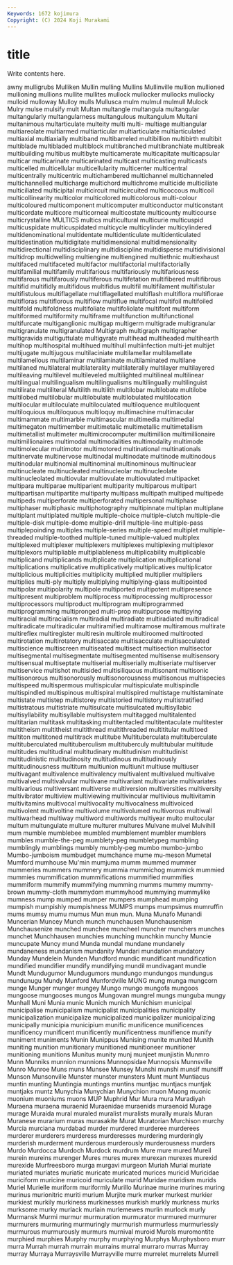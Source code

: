 ```yaml
---
Keywords: 1672 kojimura
Copyright: (C) 2024 Koji Murakami
---
```


# title

Write contents here.



awny mulligrubs Mulliken Mullin mulling
Mullins Mullinville mullion mullioned mullioning mullions mullite mullites mullock mullocker
mullocks mullocky mulloid mulloway Mulloy mulls Mullusca mulm mulmul mulmull
Mulock Mulry mulse mulsify mult Multan multangle multangula multangular multangularly
multangularness multangulous multangulum Multani multanimous multarticulate multeity multi multi- multiage
multiangular multiareolate multiarmed multiarticular multiarticulate multiarticulated multiaxial multiaxially multiband multibarreled
multibillion multibirth multibit multiblade multibladed multiblock multibranched multibranchiate multibreak multibuilding
multibus multibyte multicamerate multicapitate multicapsular multicar multicarinate multicarinated multicast multicasting
multicasts multicelled multicellular multicellularity multicenter multicentral multicentrally multicentric multichambered multichannel
multichanneled multichannelled multicharge multichord multichrome multicide multiciliate multiciliated multicipital multicircuit
multicircuited multicoccous multicoil multicollinearity multicolor multicolored multicolorous multi-colour multicoloured multicomponent
multicomputer multiconductor multiconstant multicordate multicore multicorneal multicostate multicounty multicourse multicrystalline
MULTICS multics multicultural multicurie multicuspid multicuspidate multicuspidated multicycle multicylinder multicylindered
multidenominational multidentate multidenticulate multidenticulated multidestination multidigitate multidimensional multidimensionality multidirectional multidisciplinary
multidiscipline multidisperse multidivisional multidrop multidwelling multiengine multiengined multiethnic multiexhaust multifaced
multifaceted multifactor multifactorial multifactorially multifamilial multifamily multifarious multifariously multifariousness multifarous
multifarously multiferous multifetation multifibered multifibrous multifid multifidly multifidous multifidus multifil
multifilament multifistular multifistulous multiflagellate multiflagellated multiflash multiflora multiflorae multifloras multiflorous
multiflow multiflue multifocal multifoil multifoiled multifold multifoldness multifoliate multifoliolate multifont
multiform multiformed multiformity multiframe multifunction multifunctional multifurcate multiganglionic multigap multigerm
multigrade multigranular multigranulate multigranulated Multigraph multigraph multigrapher multigravida multiguttulate multigyrate
multihead multiheaded multihearth multihop multihospital multihued multihull multiinfection multi-jet multijet
multijugate multijugous multilaciniate multilamellar multilamellate multilamellous multilaminar multilaminate multilaminated multilane
multilaned multilateral multilaterality multilaterally multilayer multilayered multileaving multilevel multileveled multilighted
multilineal multilinear multilingual multilingualism multilingualisms multilingually multilinguist multilirate multiliteral Multilith
multilith multilobar multilobate multilobe multilobed multilobular multilobulate multilobulated multilocation multilocular
multiloculate multiloculated multiloquence multiloquent multiloquious multiloquous multiloquy multimachine multimacular multimammate
multimarble multimascular multimedia multimedial multimegaton multimember multimetalic multimetallic multimetallism multimetallist
multimeter multimicrocomputer multimillion multimillionaire multimillionaires multimodal multimodalities multimodality multimode multimolecular
multimotor multimotored multinational multinationals multinervate multinervose multinodal multinodate multinode multinodous
multinodular multinomial multinominal multinominous multinuclear multinucleate multinucleated multinucleolar multinucleolate multinucleolated
multiovular multiovulate multiovulated multipacket multipara multiparae multiparient multiparity multiparous multipart
multipartisan multipartite multiparty multipass multipath multiped multipede multipeds multiperforate multiperforated
multipersonal multiphase multiphaser multiphasic multiphotography multipinnate multiplan multiplane multiplant multiplated
multiple multiple-choice multiple-clutch multiple-die multiple-disk multiple-dome multiple-drill multiple-line multiple-pass multiplepoinding
multiples multiple-series multiple-speed multiplet multiple-threaded multiple-toothed multiple-tuned multiple-valued multiplex multiplexed
multiplexer multiplexers multiplexes multiplexing multiplexor multiplexors multipliable multipliableness multiplicability multiplicable
multiplicand multiplicands multiplicate multiplication multiplicational multiplications multiplicative multiplicatively multiplicatives multiplicator
multiplicious multiplicities multiplicity multiplied multiplier multipliers multiplies multi-ply multiply multiplying
multiplying-glass multipointed multipolar multipolarity multipole multiported multipotent multipresence multipresent multiproblem
multiprocess multiprocessing multiprocessor multiprocessors multiproduct multiprogram multiprogrammed multiprogramming multipronged multi-prop
multipurpose multipying multiracial multiracialism multiradial multiradiate multiradiated multiradical multiradicate multiradicular
multiramified multiramose multiramous multirate multireflex multiregister multiresin multirole multiroomed multirooted
multirotation multirotatory multisaccate multisacculate multisacculated multiscience multiscreen multiseated multisect multisection
multisector multisegmental multisegmentate multisegmented multisense multisensory multisensual multiseptate multiserial multiserially
multiseriate multiserver multiservice multishot multisided multisiliquous multisonant multisonic multisonorous multisonorously
multisonorousness multisonous multispecies multispeed multispermous multispicular multispiculate multispindle multispindled multispinous
multispiral multispired multistage multistaminate multistate multistep multistorey multistoried multistory multistratified
multistratous multistriate multisulcate multisulcated multisyllabic multisyllability multisyllable multisystem multitagged multitalented
multitarian multitask multitasking multitentacled multitentaculate multitester multitheism multitheist multithread multithreaded
multititular multitoed multiton multitoned multitrack multitube Multituberculata multituberculate multituberculated multituberculism
multituberculy multitubular multitude multitudes multitudinal multitudinary multitudinism multitudinist multitudinistic multitudinosity
multitudinous multitudinously multitudinousness multiturn multiunion multiunit multiuse multiuser multivagant multivalence
multivalency multivalent multivalued multivalve multivalved multivalvular multivane multivariant multivariate multivariates
multivarious multiversant multiverse multiversion multiversities multiversity multivibrator multiview multiviewing multivincular
multivious multivitamin multivitamins multivocal multivocality multivocalness multivoiced multivolent multivoltine multivolume
multivolumed multivorous multiwall multiwarhead multiway multiword multiwords multiyear multo multocular
multum multungulate multure multurer multures Mulvane mulvel Mulvihill mum mumble
mumblebee mumbled mumblement mumbler mumblers mumbles mumble-the-peg mumblety-peg mumbletypeg mumbling
mumblingly mumblings mumbly mumbly-peg mumbo mumbo-jumbo Mumbo-jumboism mumbudget mumchance mume
mu-meson Mumetal Mumford mumhouse Mu'min mumjuma mumm mummed mummer mummeries
mummers mummery mummia mummichog mummick mummied mummies mummification mummifications mummified
mummifies mummiform mummify mummifying mumming mumms mummy mummy-brown mummy-cloth mummydom
mummyhood mummying mummylike mumness mump mumped mumper mumpers mumphead mumping
mumpish mumpishly mumpishness MUMPS mumps mumpsimus mumruffin mums mumsy mumu
mumus Mun mun mun. Muna Munafo Munandi Muncerian Muncey Munch
munch munchausen Munchausenism Munchausenize munched munchee muncheel muncher munchers munches
munchet Munchhausen munchies munching munchkin munchy Muncie muncupate Muncy mund
Munda mundal mundane mundanely mundaneness mundanism mundanity Mundari mundation mundatory
Munday Mundelein Munden Mundford mundic mundificant mundification mundified mundifier mundify
mundifying mundil mundivagant mundle Mundt Mundugumor Mundugumors mundungo mundungos mundungus
mundunugu Mundy Munford Munfordville MUNG mung munga mungcorn munge Munger
munger mungey Mungo mungo mungofa mungoos mungoose mungooses mungos Mungovan
mungrel mungs munguba mungy Munhall Muni Munia munic Munich munich
Munichism municipal municipalise municipalism municipalist municipalities municipality municipalization municipalize municipalized
municipalizer municipalizing municipally municipia municipium munific munificence munificences munificency munificent
munificently munificentness munifience munify muniment muniments Munin Munippus Munising munite
munited Munith muniting munition munitionary munitioned munitioneer munitioner munitioning munitions
Munitus munity munj munjeet munjistin Munmro Munn Munniks munnion munnions
Munnopsidae Munnopsis Munnsville Munro Munroe Muns muns Munsee Munsey Munshi
munshi munsif munsiff Munson Munsonville Munster munster munsters Munt munt
Muntiacus muntin munting Muntingia muntings muntins muntjac muntjacs muntjak muntjaks
muntz Munychia Munychian Munychion muon Muong muonic muonium muoniums muons
MUP Muphrid Mur Mura mura Muradiyah Muraena muraena muraenid Muraenidae
muraenids muraenoid Murage murage Muraida mural muraled muralist muralists murally
murals Muran Muranese murarium muras murasakite Murat Muratorian Murchison murchy
Murcia murciana murdabad murder murdered murderee murderees murderer murderers murderess
murderesses murdering murderingly murderish murderment murderous murderously murderousness murders Murdo
Murdocca Murdoch Murdock murdrum Mure mure mured Mureil murein mureins
murenger Mures mures murex murexan murexes murexid murexide Murfreesboro murga
murgavi murgeon Muriah Murial muriate muriated muriates muriatic muricate muricated
murices muricid Muricidae muriciform muricine muricoid muriculate murid Muridae muridism
murids Muriel Murielle muriform muriformly Murillo Murinae murine murines muring
murinus murionitric muriti murium Murjite murk murker murkest murkier murkiest
murkily murkiness murkinesses murkish murkly murkness murks murksome murky murlack
murlain murlemewes murlin murlock murly Murmansk Murmi murmur murmuration murmurator
murmured murmurer murmurers murmuring murmuringly murmurish murmurless murmurlessly murmurous murmurously
murmurs murnival muroid Murols muromontite murphied murphies Murphy murphy murphying
Murphys Murphysboro murr murra Murrah murrah murrain murrains murral murraro
murras Murray murray Murraya Murraysville Murrayville murre murrelet murrelets Murrell

